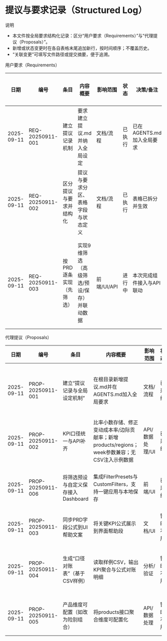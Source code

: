 # 提议与要求记录（Structured Log）

说明
- 本文件按全局要求结构化记录：区分“用户要求（Requirements）”与“代理提议（Proposals）”。
- 新增或状态变更时在各自表格末尾追加新行，按时间顺序；不覆盖历史。
- “关联变更”可填写文件路径或提交摘要，便于追溯。

用户要求（Requirements）

| 日期 | 编号 | 条目 | 内容概要 | 影响范围 | 状态 | 决策/备注 | 跟进事项 | 关联变更 |
|---|---|---|---|---|---|---|---|---|
| 2025-09-11 | REQ-20250911-001 | 建立提议记录机制 | 要求建立提议.md并纳入全局设定 | 文档/流程 | 已执行 | 已在AGENTS.md加入全局要求 | 持续追加记录 | AGENTS.md, 提议.md |
| 2025-09-11 | REQ-20250911-002 | 区分提议与要求并结构化 | 提议与要求分区、表格字段与状态定义 | 文档/流程 | 已执行 | 表格已拆分并生效 | 持续遵循 | AGENTS.md, 提议.md |
| 2025-09-11 | REQ-20250911-003 | 按PRD逐条实现（先筛选） | 实现9维筛选（高级筛选/预设/保存）并联动数据 | 前端/UI/API | 进行中 | 本次完成组件接入与API联动 | 验证各维度筛选与预设覆盖 | src/app/dashboard/page.tsx, src/components/filters/*, src/app/api/data/route.ts |

代理提议（Proposals）

| 日期 | 编号 | 条目 | 内容概要 | 影响范围 | 状态 | 决策/备注 | 跟进事项 | 关联变更 |
|---|---|---|---|---|---|---|---|---|
| 2025-09-11 | PROP-20250911-001 | 建立“提议记录与全局设定机制” | 在根目录新增提议.md并在AGENTS.md加入全局要求 | 文档/流程 | 已采纳 | 用户确认并执行 | 后续每次有新提议均需追加记录 | AGENTS.md, 提议.md |
| 2025-09-11 | PROP-20250911-002 | KPI口径统一与API补齐 | 比率小数存储、修正变动成本率/边际贡献率；新增products/regions；week参数兼容；无CSV注入示例数据 | API/数据处理/UI | 已采纳 | 与PRD一致，已上线 | 回归测试与真实CSV对账 | src/utils/dataProcessor.ts, src/utils/csvImporter.ts, src/app/api/data/route.ts |
| 2025-09-11 | PROP-20250911-006 | 将筛选预设与自定义保存接入Dashboard | 集成FilterPresets与CustomFilters，支持一键应用与本地保存 | 前端/UI | 已采纳 | 与PRD 1.2一致 | 后续优化“机构树形选择” | src/app/dashboard/page.tsx, src/components/filters/FilterPresets.tsx |
| 2025-09-11 | PROP-20250911-003 | 同步PRD字段公式到UI帮助文案 | 将关键KPI公式展示到界面帮助段 | 文档/UI | 暂时不用 | 用户“暂时不用” | 待需求明确后执行 | N/A |
| 2025-09-11 | PROP-20250911-004 | 生成“口径对账表”（基于CSV样例） | 读取样例CSV，输出KPI聚合与公式对账明细 | 分析/验证 | 暂时不用 | 用户“暂时不用” | 待提供CSV或需要验算时执行 | N/A |
| 2025-09-11 | PROP-20250911-005 | 产品维度可配置（如改为险别组合） | 将products接口聚合维度可配置化 | API/数据处理 | 暂时不用 | 当前以车险种类为准 | 依据后续业务口径调整 | N/A |
